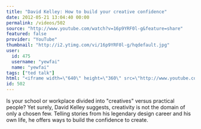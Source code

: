 ```yaml
---
title: "David Kelley: How to build your creative confidence"
date: 2012-05-21 13:04:40 00:00
permalink: /videos/502
source: "http://www.youtube.com/watch?v=16p9YRF0l-g&feature=share"
featured: false
provider: "YouTube"
thumbnail: "http://i2.ytimg.com/vi/16p9YRF0l-g/hqdefault.jpg"
user:
  id: 475
  username: "yewfai"
  name: "yewfai"
tags: ["ted talk"]
html: "<iframe width=\"640\" height=\"360\" src=\"http://www.youtube.com/embed/16p9YRF0l-g?wmode=transparent&fs=1&feature=oembed\" frameborder=\"0\" allowfullscreen></iframe>"
id: 502
---
```


Is your school or workplace divided into "creatives" versus practical people? Yet surely, David Kelley suggests, creativity is not the domain of only a chosen few. Telling stories from his legendary design career and his own life, he offers ways to build the confidence to create.